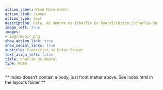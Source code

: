 ```yaml
---
action_label: Read More &rarr;
action_link: /about
action_type: text
description: Hola, mi nombre es [Charlie Do Amaral](https://charlie-do-amaral.netlify.app), soy CO-Fundador de **10x Faster for Data Science**, nuestro objetivo es proporcionarte conocimientos y herramientas que te inspiren a concretar tus sueños de ser científico de datos.
image_left: true
images:
- img/revoir.png
show_action_link: true
show_social_links: true
subtitle: Científico de Datos Senior
text_align_left: false
title: Charlie Do Amaral
type: home
---
```


** index doesn't contain a body, just front matter above.
See index.html in the layouts folder **
